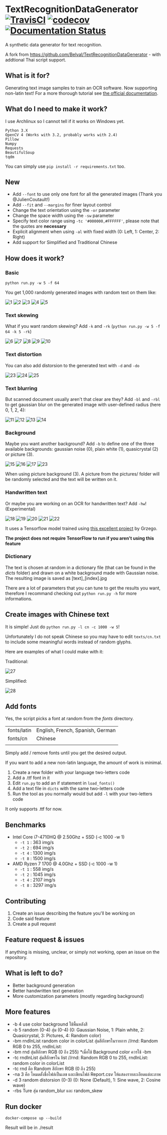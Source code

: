 # TextRecognitionDataGenerator [![TravisCI](https://travis-ci.org/Belval/TextRecognitionDataGenerator.svg?branch=master)](https://travis-ci.org/Belval/TextRecognitionDataGenerator) [![codecov](https://codecov.io/gh/Belval/TextRecognitionDataGenerator/branch/master/graph/badge.svg)](https://codecov.io/gh/Belval/TextRecognitionDataGenerator) [![Documentation Status](https://readthedocs.org/projects/textrecognitiondatagenerator/badge/?version=latest)](https://textrecognitiondatagenerator.readthedocs.io/en/latest/?badge=latest)

A synthetic data generator for text recognition.

A fork from https://github.com/Belval/TextRecognitionDataGenerator - with addtional Thai script support.

## What is it for?

Generating text image samples to train an OCR software. Now supporting non-latin text! For a more thorough tutorial see [the official documentation](https://textrecognitiondatagenerator.readthedocs.io/en/latest/index.html).

## What do I need to make it work?

I use Archlinux so I cannot tell if it works on Windows yet.

```
Python 3.X
OpenCV 4 (Works with 3.2, probably works with 2.4)
Pillow
Numpy
Requests
BeautifulSoup
tqdm
```

You can simply use `pip install -r requirements.txt` too.

## New

- Add `--font` to use only one font for all the generated images (Thank you @JulienCoutault!)
- Add `--fit` and `--margins` for finer layout control
- Change the text orientation using the `-or` parameter
- Change the space width using the `-sw` parameter
- Specify text color range using `-tc '#000000,#FFFFFF'`, please note that the quotes are **necessary**
- Explicit alignment when using `-al` with fixed width (0: Left, 1: Center, 2: Right)
- Add support for Simplified and Traditional Chinese

## How does it work?

### Basic

`python run.py -w 5 -f 64`

You get 1,000 randomly generated images with random text on them like:

![1](samples/1.jpg "1")
![2](samples/2.jpg "2")
![3](samples/3.jpg "3")
![4](samples/4.jpg "4")
![5](samples/5.jpg "5")

### Text skewing

What if you want random skewing? Add `-k` and `-rk` (`python run.py -w 5 -f 64 -k 5 -rk`)

![6](samples/6.jpg "6")
![7](samples/7.jpg "7")
![8](samples/8.jpg "8")
![9](samples/9.jpg "9")
![10](samples/10.jpg "10")

### Text distortion

You can also add distorsion to the generated text with `-d` and `-do`

![23](samples/24.jpg "0")
![24](samples/25.jpg "1")
![25](samples/26.jpg "2")

### Text blurring

But scanned document usually aren't that clear are they? Add `-bl` and `-rbl` to get gaussian blur on the generated image with user-defined radius (here 0, 1, 2, 4):

![11](samples/11.jpg "0")
![12](samples/12.jpg "1")
![13](samples/13.jpg "2")
![14](samples/14.jpg "4")

### Background

Maybe you want another background? Add `-b` to define one of the three available backgrounds: gaussian noise (0), plain white (1), quasicrystal (2) or picture (3).

![15](samples/15.jpg "0")
![16](samples/16.jpg "1")
![17](samples/17.jpg "2")
![23](samples/23.jpg "3")

When using picture background (3). A picture from the pictures/ folder will be randomly selected and the text will be written on it.

### Handwritten text

Or maybe you are working on an OCR for handwritten text? Add `-hw`! (Experimental)

![18](samples/18.jpg "0")
![19](samples/19.jpg "1")
![20](samples/20.jpg "2")
![21](samples/21.jpg "3")
![22](samples/22.jpg "4")

It uses a Tensorflow model trained using [this excellent project](https://github.com/Grzego/handwriting-generation) by Grzego.

**The project does not require TensorFlow to run if you aren't using this feature**

### Dictionary

The text is chosen at random in a dictionary file (that can be found in the _dicts_ folder) and drawn on a white background made with Gaussian noise. The resulting image is saved as [text]\_[index].jpg

There are a lot of parameters that you can tune to get the results you want, therefore I recommand checking out `python run.py -h` for more informations.

## Create images with Chinese text

It is simple! Just do `python run.py -l cn -c 1000 -w 5`!

Unfortunately I do not speak Chinese so you may have to edit `texts/cn.txt` to include some meaningful words instead of random glyphs.

Here are examples of what I could make with it:

Traditional:

![27](samples/27.jpg "0")

Simplified:

![28](samples/28.jpg "1")

## Add fonts

Yes, the script picks a font at random from the _fonts_ directory.

|             |                                  |
| :---------- | :------------------------------- |
| fonts/latin | English, French, Spanish, German |
| fonts/cn    | Chinese                          |
|             |                                  |

Simply add / remove fonts until you get the desired output.

If you want to add a new non-latin language, the amount of work is minimal.

1. Create a new folder with your language two-letters code
2. Add a .ttf font in it
3. Edit `run.py` to add an if statement in `load_fonts()`
4. Add a text file in `dicts` with the same two-letters code
5. Run the tool as you normally would but add `-l` with your two-letters code

It only supports .ttf for now.

## Benchmarks

- Intel Core i7-4710HQ @ 2.50Ghz + SSD (-c 1000 -w 1)
  - `-t 1` : 363 img/s
  - `-t 2` : 694 img/s
  - `-t 4` : 1300 img/s
  - `-t 8` : 1500 img/s
- AMD Ryzen 7 1700 @ 4.0Ghz + SSD (-c 1000 -w 1)
  - `-t 1` : 558 img/s
  - `-t 2` : 1045 img/s
  - `-t 4` : 2107 img/s
  - `-t 8` : 3297 img/s

## Contributing

1. Create an issue describing the feature you'll be working on
2. Code said feature
3. Create a pull request

## Feature request & issues

If anything is missing, unclear, or simply not working, open an issue on the repository.

## What is left to do?

- Better background generation
- Better handwritten text generation
- More customization parameters (mostly regarding background)

## More features

- -b 4 use color background ใช้พื้นหลังสี
- -b 5 random (0-4) สุ่ม (0-4) (0: Gaussian Noise, 1: Plain white, 2: Quasicrystal, 3: Pictures, 4: Random color)
- -bm rndInList random color in colorList สุ่มสีอักษรในรายการ //rnd: Random RGB 0 to 255, rndInList:
- -bm rnd สุ่มสีอักษร RGB (0 ถึง 255) \*เมื่อใช้ Background color ควรใช้ -bm
- -tc rndInList สุ่มสีอักษรใน list //rnd: Random RGB 0 to 255, rndInList: random color in colorList
- -tc rnd คือ Random สีอักษร RGB (0 ถึง 255)
- -na 3 คือ โหมดตั้งชื่อไฟล์เป็นเลข และเขียนไฟล์ Report.csv ให้แสดงรายละเอียดแต่ละภาพ
- -d 3 random distorsion (0-3) (0: None (Default), 1: Sine wave, 2: Cosine wave)
- -rbs Ture สุ่ม random_blur และ random_skew

## Run docker

```
docker-compose up --build
```

Result will be in ./result

